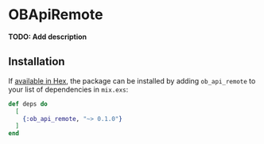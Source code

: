 # OBApiRemote

**TODO: Add description**

## Installation

If [available in Hex](https://hex.pm/docs/publish), the package can be installed
by adding `ob_api_remote` to your list of dependencies in `mix.exs`:

```elixir
def deps do
  [
    {:ob_api_remote, "~> 0.1.0"}
  ]
end
```
